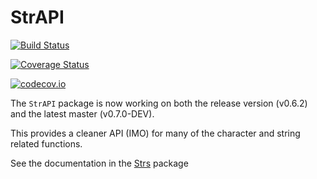 # StrAPI

[![Build Status](https://travis-ci.org/JuliaString/StrAPI.jl.svg?branch=master)](https://travis-ci.org/JuliaString/StrAPI.jl)

[![Coverage Status](https://coveralls.io/repos/github/JuliaString/StrAPI.jl/badge.svg?branch=master)](https://coveralls.io/github/JuliaString/StrAPI.jl?branch=master)

[![codecov.io](http://codecov.io/github/JuliaString/StrAPI.jl/coverage.svg?branch=master)](http://codecov.io/github/JuliaString/StrAPI.jl?branch=master)

The `StrAPI` package is now working on both the release version (v0.6.2) and the latest master (v0.7.0-DEV).

This provides a cleaner API (IMO) for many of the character and string related functions.

See the documentation in the [Strs](https://github.com/JuliaString/Strs.jl) package
